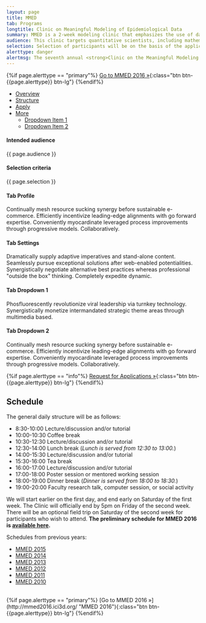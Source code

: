 ```yaml
---
layout: page
title: MMED
tab: Programs
longtitle: Clinic on Meaningful Modeling of Epidemiological Data
summary: MMED is a 2­‐week modeling clinic that emphasizes the use of data in understanding infectious disease dynamics. Participants conduct modeling projects informed by epidemiological data that address practical questions in a meaningful way.
audience: This clinic targets quantitative scientists, including mathematicians, statisticians, computer scientists, and infectious disease epidemiologists with strong quantitative backgrounds. Applicants should be junior researchers based at institutions in the US, Canada, or Africa. Participants will engage with meaningful questions about infectious disease dynamics by integrating mathematical models with epidemiological data.
selection: Selection of participants will be on the basis of the applicant’s academic background, the unique perspectives that they will bring to the Clinic, and the degree to which the selection committee expects the applicant will benefit from attending the Clinic. We expect to have up to eight places for applicants from US-based institutions; the number of students from African institutions is yet to be determined.
alerttype: danger
alertmsg: The seventh annual <strong>Clinic on the Meaningful Modeling of Epidemiological Data (MMED)</strong> was held May 30 - June 10, 2016 at the African Institute for Mathematical Science in Muizenberg, South Africa. Information about MMED 2017 will be available in January.
---
```


{%if page.alerttype == "primary"%}
[Go to MMED 2016 »](http://mmed2016.ici3d.org/ "MMED 2016"){:class="btn btn-{{page.alerttype}} btn-lg"}
{%endif%}

<!-- BASIC TAB -->
<ul class="nav nav-tabs" role="tablist">
  <li class="active"><a href="#overview" role="tab" data-toggle="tab">Overview</a></li>
  <li><a href="#structure" role="tab" data-toggle="tab">Structure</a></li>
  <li><a href="#apply" role="tab" data-toggle="tab">Apply</a></li>
  <li class="dropdown">
    <a href="#" id="myTabDrop1" class="dropdown-toggle" data-toggle="dropdown">More <b class="caret"></b></a>
    <ul class="dropdown-menu" role="menu" aria-labelledby="myTabDrop1">
      <li><a href="#dropdown1" tabindex="-1" data-toggle="tab">Dropdown Item 1</a></li>
      <li><a href="#dropdown2" tabindex="-1" data-toggle="tab">Dropdown Item 2</a></li>
    </ul>
  </li>
</ul>
<div class="tab-content">
  <div class="tab-pane fade in active" id="overview">
    <h4>Intended audience</h4>
    <p>{{ page.audience }}</p>
    <h4>Selection criteria</h4>
    <p>{{ page.selection }}</p>
  </div>
  <div class="tab-pane fade" id="structure">
    <h4>Tab Profile</h4>
    <p>Continually mesh resource sucking synergy before sustainable e-commerce. Efficiently incentivize leading-edge alignments with go forward expertise. Conveniently myocardinate leveraged process improvements through progressive models. Collaboratively.</p>
  </div>
  <div class="tab-pane fade" id="apply">
    <h4>Tab Settings</h4>
    <p>Dramatically supply adaptive imperatives and stand-alone content. Seamlessly pursue exceptional solutions after web-enabled potentialities. Synergistically negotiate alternative best practices whereas professional "outside the box" thinking. Completely expedite dynamic.</p>
  </div>
  <div class="tab-pane fade in" id="dropdown1">
    <h4>Tab Dropdown 1</h4>
    <p>Phosfluorescently revolutionize viral leadership via turnkey technology. Synergistically monetize intermandated strategic theme areas through multimedia based.</p>
  </div>
  <div class="tab-pane fade" id="dropdown2">
    <h4>Tab Dropdown 2</h4>
    <p>Continually mesh resource sucking synergy before sustainable e-commerce. Efficiently incentivize leading-edge alignments with go forward expertise. Conveniently myocardinate leveraged process improvements through progressive models. Collaboratively.</p>
  </div>
<!-- END BASIC TAB -->



{%if page.alerttype == "info"%}
[Request for Applications »](./rfa.html "Request for Applications"){:class="btn btn-{{page.alerttype}} btn-lg"}
{%endif%}

## Schedule

The general daily structure will be as follows:

- 8:30-10:00 Lecture/discussion and/or tutorial
- 10:00-10:30 Coffee break
- 10:30-12:30 Lecture/discussion and/or tutorial
- 12:30-14:00 Lunch break (*Lunch is served from 12:30 to 13:00.*)
- 14:00-15:30 Lecture/discussion and/or tutorial
- 15:30-16:00 Tea break
- 16:00-17:00 Lecture/discussion and/or tutorial
- 17:00-18:00 Poster session or mentored working session
- 18:00-19:00 Dinner break (*Dinner is served from 18:00 to 18:30.*)
- 19:00-20:00 Faculty research talk, computer session, or social activity

We will start earlier on the first day, and end early on Saturday of the first week. The Clinic will officially end by 5pm on Friday of the second week. There will be an optional field trip on Saturday of the second week for participants who wish to attend. **The preliminary schedule for MMED 2016 is [available here](./schedule).**

Schedules from previous years:

- [MMED 2015](./schedule/2015 "MMED 2015 schedule")
- [MMED 2014](http://lalashan.mcmaster.ca/theobio/mmed/index.php/2014_Clinic_Schedule "MMED 2014 schedule")
- [MMED 2013](http://lalashan.mcmaster.ca/theobio/mmed/index.php/2013_Clinic_Schedule "MMED 2013 schedule")
- [MMED 2012](http://lalashan.mcmaster.ca/theobio/mmed/index.php/2012_Clinic_Schedule "MMED 2012 schedule")
- [MMED 2011](http://lalashan.mcmaster.ca/theobio/mmed/index.php/2011_Clinic_Schedule "MMED 2011 schedule")
- [MMED 2010](http://lalashan.mcmaster.ca/theobio/mmed/index.php/2010_Clinic_Schedule "MMED 2010 schedule")

<br>
{%if page.alerttype == "primary"%}
[Go to MMED 2016 »](http://mmed2016.ici3d.org/ "MMED 2016"){:class="btn btn-{{page.alerttype}} btn-lg"}
{%endif%}
